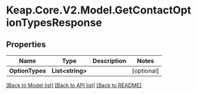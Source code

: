 # Keap.Core.V2.Model.GetContactOptionTypesResponse

## Properties

Name | Type | Description | Notes
------------ | ------------- | ------------- | -------------
**OptionTypes** | **List&lt;string&gt;** |  | [optional] 

[[Back to Model list]](../README.md#documentation-for-models) [[Back to API list]](../README.md#documentation-for-api-endpoints) [[Back to README]](../README.md)

